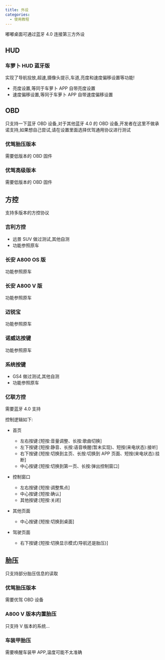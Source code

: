 ```yaml
---
title: 外设
categories:
  - 使用教程
---
```


嘟嘟桌面可通过蓝牙 4.0 连接第三方外设

## HUD

### 车萝卜 HUD 蓝牙版

实现了导航投放,超速,摄像头提示,车道,亮度和速度偏移设置等功能!

- 亮度设置,等同于车萝卜 APP 自带亮度设置
- 速度偏移设置,等同于车萝卜 APP 自带速度偏移设置

## OBD

只支持一下蓝牙 OBD 设备,对于其他蓝牙 4.0 的 OBD 设备,开发者在这里不做承诺支持,如果想自己尝试,请在设置里面选择优驾通用协议进行测试

### 优驾胎压版本

需要低版本的 OBD 固件

### 优驾高级版本

需要低版本的 OBD 固件

## 方控

支持多版本的方控协议

### 吉利方控

- 远景 SUV 做过测试,其他自测
- 功能参照原车

### 长安 A800 OS 版

功能参照原车

### 长安 A800 V 版

功能参照原车

### 迈锐宝

功能参照原车

### 诺威达按键

功能参照原车

### 系统按键

- GS4 做过测试,其他自测
- 功能参照原车

### 亿联方控

需要蓝牙 4.0 支持<br/>

控制逻辑如下:

- 首页

  - 左右按键:[短按:音量调整、长按:歌曲切换]
  - 左下按键:[短按:静音、长按:语音唤醒(暂未实现)、短按(来电状态):接听]
  - 右下按键:[短按:切换到主页、长按:切换到 APP 页面、短按(来电状态):挂断]
  - 中心按键:[短按:切换到第一页、长按:弹出控制窗口]

- 控制窗口

  - 左右按键:[短按:调整焦点]
  - 中心按键:[短按:确认]
  - 其他按键:[短按:关闭]

- 其他页面

  - 中心按键:[短按:切换到桌面]

- 驾驶页面
  - 右下按键:[短按:切换显示模式(导航还是胎压)]

## 胎压

只支持部分胎压信息的读取

### 优驾胎压版本

需要优驾 OBD 设备

### A800 V 版本内置胎压

只支持 V 版本的系统...

### 车装甲胎压

需要唤醒车装甲 APP,温度可能不太准确

